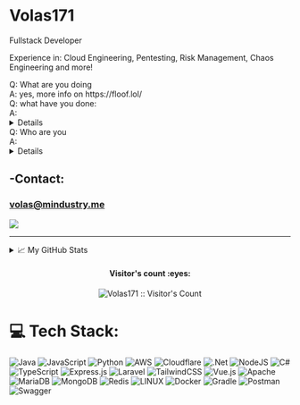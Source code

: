 # Volas171
Fullstack Developer

Experience in: Cloud Engineering, Pentesting, Risk Management, Chaos Engineering and more!

<summary>Q: What are you doing</summary>

<summary>A: yes, more info on https://floof.lol/</summary>

<summary>Q: what have you done:</summary>
<summary>A:</summary>

<details>
  
![image](https://github.com/Volas171/Volas171/assets/60143910/816fe633-6031-4002-bfc6-3da41c5dd012)

![image](https://github.com/Volas171/Volas171/assets/60143910/8c73297f-46de-4a4a-9ec2-0f2153b10743)

![image](https://github.com/Volas171/Volas171/assets/60143910/6905dd0c-87a6-4c4d-a850-03c7026f7db7)

![image](https://github.com/Volas171/Volas171/assets/60143910/5c0ed26b-68a0-4035-bc8f-f2b2369b14f1)

![image](https://github.com/Volas171/Volas171/assets/60143910/c6fdd3a0-c541-4a15-9ff9-276b98354384)

![image-1](https://github.com/Volas171/Volas171/assets/60143910/d88ff7e3-79c0-4f89-9283-51463568d7ed)

![image](https://github.com/Volas171/Volas171/assets/60143910/c1f10700-b4d9-4bf7-afb6-63a43b8e1d01)

![image](https://github.com/Volas171/Volas171/assets/60143910/f673620e-24f7-4f40-a72b-91fdb1093a33)
</details>

<summary>Q: Who are you</summary>
<summary>A:</summary>

<details>
proud owner of 9 servers

![image](https://github.com/Volas171/Volas171/assets/60143910/bc57ef02-8777-4473-8db7-3fd0fd7d23fb)

![image](https://github.com/Volas171/Volas171/assets/60143910/9feadeff-9e7e-4677-9d9a-b73890ce68fb)

![image](https://github.com/Volas171/Volas171/assets/60143910/b45a09a5-8080-41be-849b-923a9c4f7900)

![image](https://github.com/Volas171/Volas171/assets/60143910/6a3967d8-9259-4483-9a19-2f1da0e3e856)

![image](https://github.com/Volas171/Volas171/assets/60143910/14e330c7-bcdc-44bb-a59d-454ffafd8fb9)

![image](https://github.com/Volas171/Volas171/assets/60143910/ca730cb5-de86-478b-b33a-e7f6ddab0297)

![image](https://github.com/Volas171/Volas171/assets/60143910/047c2005-3268-4654-90c1-fc88b5b101d4)

![image](https://github.com/Volas171/Volas171/assets/60143910/32adee78-20dd-4a43-b1f5-95d42a91e2f5)

![image](https://github.com/Volas171/Volas171/assets/60143910/db9e6cf2-4baa-475d-97ad-0c2d2ebe3e8e)

![image](https://github.com/Volas171/Volas171/assets/60143910/2f4cf162-d145-4779-a79a-34cdb43753eb)

![image](https://github.com/Volas171/Volas171/assets/60143910/6f6dbb37-c894-403e-bb5a-e911d0fe4620)

![image](https://github.com/Volas171/Volas171/assets/60143910/b57aeb61-8ff3-49bc-a4b9-f81a63d7d75c)
</details>



## -Contact: 
### volas@mindustry.me

  <a href="https://github.com/Volas171">
    <img src="https://img.shields.io/badge/Github-%230A0A0A.svg?&style=flat-square&logo=Github&logoColor=white">  
  </a>
</p>
</h1>

<div align = "center">


<hr>

</div>

<details>
<summary>📈 My GitHub Stats</summary>
  
![Volas171](https://github-readme-stats.vercel.app/api?username=Volas171&theme=vue-dark&show_icons=true&count_private=true&include_all_commits=true)

![Top Langs](https://github-readme-stats.vercel.app/api/top-langs/?username=Volas171&langs_count=10&theme=tokyonight&layout=compac)

![oh no GitHub metrics](https://metrics.lecoq.io/Volas171)

[![trophy](https://github-profile-trophy.vercel.app/?username=Volas171&theme=onedark)](https://github.com/ryo-ma/github-profile-trophy)
</details>


<h4 align="center">Visitor's count :eyes:</h4>
<p align="center"><img src="https://profile-counter.glitch.me/%7BVolas171%7D/count.svg" alt="Volas171 :: Visitor's Count" /></p>


# 💻 Tech Stack:
![Java](https://img.shields.io/badge/java-%23ED8B00.svg?style=for-the-badge&logo=java&logoColor=white) ![JavaScript](https://img.shields.io/badge/javascript-%23323330.svg?style=for-the-badge&logo=javascript&logoColor=%23F7DF1E) ![Python](https://img.shields.io/badge/python-3670A0?style=for-the-badge&logo=python&logoColor=ffdd54) ![AWS](https://img.shields.io/badge/AWS-%23FF9900.svg?style=for-the-badge&logo=amazon-aws&logoColor=white) ![Cloudflare](https://img.shields.io/badge/Cloudflare-F38020?style=for-the-badge&logo=Cloudflare&logoColor=white) ![.Net](https://img.shields.io/badge/.NET-5C2D91?style=for-the-badge&logo=.net&logoColor=white) ![NodeJS](https://img.shields.io/badge/node.js-6DA55F?style=for-the-badge&logo=node.js&logoColor=white) ![C#](https://img.shields.io/badge/c%23-%23239120.svg?style=for-the-badge&logo=c-sharp&logoColor=white) ![TypeScript](https://img.shields.io/badge/typescript-%23007ACC.svg?style=for-the-badge&logo=typescript&logoColor=white) ![Express.js](https://img.shields.io/badge/express.js-%23404d59.svg?style=for-the-badge&logo=express&logoColor=%2361DAFB) ![Laravel](https://img.shields.io/badge/laravel-%23FF2D20.svg?style=for-the-badge&logo=laravel&logoColor=white) ![TailwindCSS](https://img.shields.io/badge/tailwindcss-%2338B2AC.svg?style=for-the-badge&logo=tailwind-css&logoColor=white) ![Vue.js](https://img.shields.io/badge/vuejs-%2335495e.svg?style=for-the-badge&logo=vuedotjs&logoColor=%234FC08D) ![Apache](https://img.shields.io/badge/apache-%23D42029.svg?style=for-the-badge&logo=apache&logoColor=white) ![MariaDB](https://img.shields.io/badge/MariaDB-003545?style=for-the-badge&logo=mariadb&logoColor=white) ![MongoDB](https://img.shields.io/badge/MongoDB-%234ea94b.svg?style=for-the-badge&logo=mongodb&logoColor=white) ![Redis](https://img.shields.io/badge/redis-%23DD0031.svg?style=for-the-badge&logo=redis&logoColor=white) ![LINUX](https://img.shields.io/badge/Linux-FCC624?style=for-the-badge&logo=linux&logoColor=black) ![Docker](https://img.shields.io/badge/docker-%230db7ed.svg?style=for-the-badge&logo=docker&logoColor=white) ![Gradle](https://img.shields.io/badge/Gradle-02303A.svg?style=for-the-badge&logo=Gradle&logoColor=white) ![Postman](https://img.shields.io/badge/Postman-FF6C37?style=for-the-badge&logo=postman&logoColor=white) ![Swagger](https://img.shields.io/badge/-Swagger-%23Clojure?style=for-the-badge&logo=swagger&logoColor=white)
